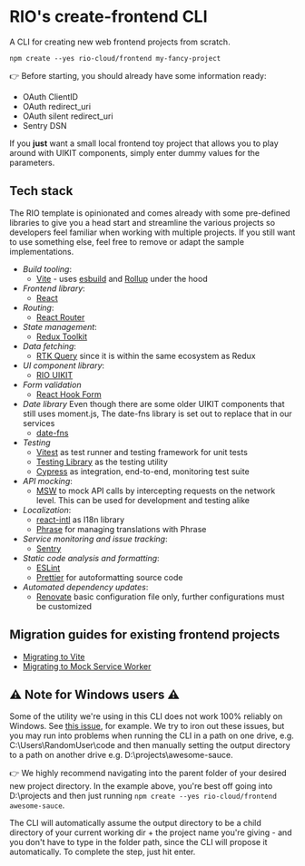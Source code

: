 # RIO's create-frontend CLI

A CLI for creating new web frontend projects from scratch.

```shell
npm create --yes rio-cloud/frontend my-fancy-project
```

👉 Before starting, you should already have some information ready:

- OAuth ClientID
- OAuth redirect_uri
- OAuth silent redirect_uri
- Sentry DSN

If you **just** want a small local frontend toy project that allows you to play around with UIKIT components, simply
enter dummy values for the parameters.

## Tech stack

The RIO template is opinionated and comes already with some pre-defined libraries to give you a head start and
streamline the various projects so developers feel familiar when working with multiple projects. If you still want to
use something else, feel free to remove or adapt the sample implementations.

- *Build tooling*:
    - [Vite](https://vitejs.dev/) - uses [esbuild](https://esbuild.github.io/) and [Rollup](https://rollupjs.org) under
      the hood
- *Frontend library*:
    - [React](https://reactjs.org/)
- *Routing*:
    - [React Router](https://github.com/remix-run/react-router)
- *State management*:
    - [Redux Toolkit](https://redux-toolkit.js.org/)
- *Data fetching*:
    - [RTK Query](https://redux-toolkit.js.org/rtk-query/overview) since it is within the same ecosystem as Redux
- *UI component library*:
    - [RIO UIKIT](https://uikit.developers.rio.cloud)
- *Form validation*
    - [React Hook Form](https://react-hook-form.com/)
- *Date library*
    Even though there are some older UIKIT components that still uses moment.js, The date-fns library is set out to
    replace that in our services
    - [date-fns](https://date-fns.org/)
- *Testing*
    - [Vitest](https://vitest.dev//) as test runner and testing framework for unit tests
    - [Testing Library](https://testing-library.com/) as the testing utility
    - [Cypress](https://www.cypress.io/) as integration, end-to-end, monitoring test suite
- *API mocking*:
    - [MSW](https://mswjs.io/) to mock API calls by intercepting requests on the network level. This can be used for
      development and testing alike
- *Localization*:
    - [react-intl](https://formatjs.io/docs/react-intl/) as I18n library
    - [Phrase](https://phrase.com/cli/) for managing translations with Phrase
- *Service monitoring and issue tracking*:
    - [Sentry](https://sentry.io/)
- *Static code analysis and formatting*:
    - [ESLint](https://eslint.org/)
    - [Prettier](https://prettier.io/) for autoformatting source code
- *Automated dependency updates*:
    - [Renovate](https://docs.renovatebot.com/) basic configuration file only, further configurations must be customized

## Migration guides for existing frontend projects

* [Migrating to Vite](docs/migrating-to-vite.md)
* [Migrating to Mock Service Worker](docs/migrating-to-msw.md)

## ⚠️ Note for Windows users ⚠️

Some of the utility we're using in this CLI does not work 100% reliably on Windows. See
[this issue](https://github.com/rio-cloud/create-frontend/issues/6), for example. We try to iron out these issues, but
you may run into problems when running the CLI in a path on one drive, e.g. C:\Users\RandomUser\code and then
manually setting the output directory to a path on another drive e.g. D:\projects\awesome-sauce.

👉 We highly recommend navigating into the parent folder of your desired new project directory. In the example above,
you're best off going into D:\projects and then just running `npm create --yes rio-cloud/frontend awesome-sauce`.

The CLI will automatically assume the output directory to be a child directory of your current working dir + the project
name you're giving - and you don't have to type in the folder path, since the CLI will propose it automatically. To 
complete the step, just hit enter.
